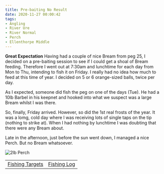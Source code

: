 ```yaml
---
title: Pre-baiting No Result
date: 2020-11-27 00:00:42
tags:
- Angling
- River Ure
- River Normal
- Perch
- Ellenthorpe Middle
---
```

**Great Expectation**
Having had a couple of nice Bream from peg 25, I decided on a pre-baiting session to see if I could get a shoal of Bream feeding. Therefore I went out at 7:30am and lunchtime for each day from Mon to Thu, intending to fish it on Friday. I really had no idea how much to feed at this time of year. I decided on 5 or 6 orange-sized balls, twice per day.

As I expected, someone did fish the peg on one of the days (Tue). He had a 10lb Barbel in his keepnet and hooked into what we suspect was a large Bream whilst I was there.

So, finally, Friday arrived. However, so did the 1st real frosts of the year. It was a lomg, cold day where I was receiving lots of single taps on the tip (nothing to strike at). When I had nothing by lunchtime I was doubting that there were any Bream about.

Late in the afternoon, just before the sun went down, I managed a nice Perch. But no Bream whatsoever.

![2lb Perch](/images/2020-11-27/2lbPerch.jpg)

|||
|---------|------|
|<a href="/2020/07/Fishing-Targets/">Fishing Targets</a>|<a href="/2020/08/Fishing-Log/">Fishing Log</a>|
